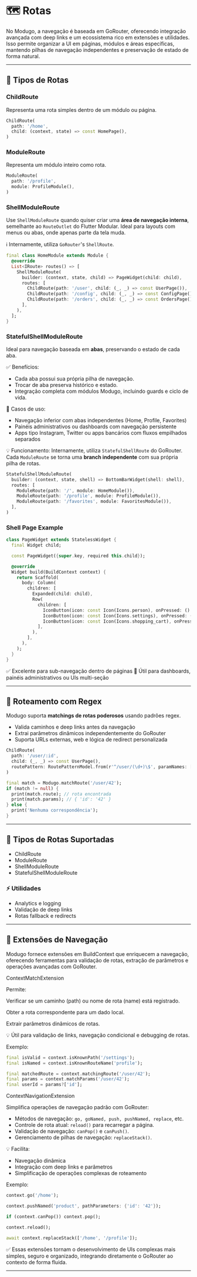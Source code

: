 # 🗺 Rotas

No Modugo, a navegação é baseada em GoRouter, oferecendo integração avançada com deep links e um ecossistema rico em extensões e utilidades. Isso permite organizar a UI em páginas, módulos e áreas específicas, mantendo pilhas de navegação independentes e preservação de estado de forma natural.

---

## 🔹 Tipos de Rotas

### ChildRoute

Representa uma rota simples dentro de um módulo ou página.

```dart
ChildRoute(
  path: '/home',
  child: (context, state) => const HomePage(),
)
```

### ModuleRoute

Representa um módulo inteiro como rota.

```dart
ModuleRoute(
  path: '/profile',
  module: ProfileModule(),
)
```

### ShellModuleRoute

Use `ShellModuleRoute` quando quiser criar uma **área de navegação interna**, semelhante ao `RouteOutlet` do Flutter Modular. Ideal para layouts com menus ou abas, onde apenas parte da tela muda.

ℹ️ Internamente, utiliza `GoRouter`'s `ShellRoute`.

```dart
final class HomeModule extends Module {
  @override
  List<IRoute> routes() => [
    ShellModuleRoute(
      builder: (context, state, child) => PageWidget(child: child),
      routes: [
        ChildRoute(path: '/user', child: (_, _) => const UserPage()),
        ChildRoute(path: '/config', child: (_, _) => const ConfigPage()),
        ChildRoute(path: '/orders', child: (_, _) => const OrdersPage()),
      ],
    ),
  ];
}
```

### StatefulShellModuleRoute

Ideal para navegação baseada em **abas**, preservando o estado de cada aba.

✅ Benefícios:

- Cada aba possui sua própria pilha de navegação.
- Trocar de aba preserva histórico e estado.
- Integração completa com módulos Modugo, incluindo guards e ciclo de vida.

🎯 Casos de uso:

- Navegação inferior com abas independentes (Home, Profile, Favorites)
- Painéis administrativos ou dashboards com navegação persistente
- Apps tipo Instagram, Twitter ou apps bancários com fluxos empilhados separados

💡 Funcionamento:
Internamente, utiliza `StatefulShellRoute` do GoRouter. Cada `ModuleRoute` se torna uma **branch independente** com sua própria pilha de rotas.

```dart
StatefulShellModuleRoute(
  builder: (context, state, shell) => BottomBarWidget(shell: shell),
  routes: [
    ModuleRoute(path: '/', module: HomeModule()),
    ModuleRoute(path: '/profile', module: ProfileModule()),
    ModuleRoute(path: '/favorites', module: FavoritesModule()),
  ],
)
```

### Shell Page Example

```dart
class PageWidget extends StatelessWidget {
  final Widget child;

  const PageWidget({super.key, required this.child});

  @override
  Widget build(BuildContext context) {
    return Scaffold(
      body: Column(
        children: [
          Expanded(child: child),
          Row(
            children: [
              IconButton(icon: const Icon(Icons.person), onPressed: () => context.go('/user')),
              IconButton(icon: const Icon(Icons.settings), onPressed: () => context.go('/config')),
              IconButton(icon: const Icon(Icons.shopping_cart), onPressed: () => context.go('/orders')),
            ],
          ),
        ],
      ),
    );
  }
}
```

✅ Excelente para sub-navegação dentro de páginas
🎯 Útil para dashboards, painéis administrativos ou UIs multi-seção

---

## 🔹 Roteamento com Regex

Modugo suporta **matchings de rotas poderosos** usando padrões regex.

- Valida caminhos e deep links antes da navegação
- Extrai parâmetros dinâmicos independentemente do GoRouter
- Suporta URLs externas, web e lógica de redirect personalizada

```dart
ChildRoute(
  path: '/user/:id',
  child: (_, _) => const UserPage(),
  routePattern: RoutePatternModel.from(r'^/user/(\d+)\$', paramNames: ['id']),
)

final match = Modugo.matchRoute('/user/42');
if (match != null) {
  print(match.route); // rota encontrada
  print(match.params); // { 'id': '42' }
} else {
  print('Nenhuma correspondência');
}
```

---

## 🔹 Tipos de Rotas Suportadas

- ChildRoute
- ModuleRoute
- ShellModuleRoute
- StatefulShellModuleRoute

### ⚡ Utilidades

- Analytics e logging
- Validação de deep links
- Rotas fallback e redirects

---

## 🔹 Extensões de Navegação

Modugo fornece extensões em BuildContext que enriquecem a navegação, oferecendo ferramentas para validação de rotas, extração de parâmetros e operações avançadas com GoRouter.

ContextMatchExtension

Permite:

Verificar se um caminho (path) ou nome de rota (name) está registrado.

Obter a rota correspondente para um dado local.

Extrair parâmetros dinâmicos de rotas.

💡 Útil para validação de links, navegação condicional e debugging de rotas.

Exemplo:

```dart
final isValid = context.isKnownPath('/settings');
final isNamed = context.isKnownRouteName('profile');

final matchedRoute = context.matchingRoute('/user/42');
final params = context.matchParams('/user/42');
final userId = params?['id'];
```

ContextNavigationExtension

Simplifica operações de navegação padrão com GoRouter:

- Métodos de navegação: `go, goNamed, push, pushNamed, replace`, etc.
- Controle de rota atual: `reload()` para recarregar a página.
- Validação de navegação: `canPop()` e `canPush()`.
- Gerenciamento de pilhas de navegação: `replaceStack()`.

💡 Facilita:

- Navegação dinâmica
- Integração com deep links e parâmetros
- Simplificação de operações complexas de roteamento

Exemplo:

```dart
context.go('/home');

context.pushNamed('product', pathParameters: {'id': '42'});

if (context.canPop()) context.pop();

context.reload();

await context.replaceStack(['/home', '/profile']);
```

✅ Essas extensões tornam o desenvolvimento de UIs complexas mais simples, seguro e organizado, integrando diretamente o GoRouter ao contexto de forma fluida.

---

